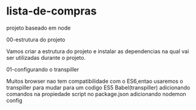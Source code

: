 # lista-de-compras

projeto baseado em node

00-estrutura do projeto

Vamos criar a estrutura do projeto e instalar as dependencias na qual vai ser utilizadas durante o projeto.

01-configurando o transpiller

Muitos browser nao tem compatibilidade com o ES6,entao usaremos o transpiller para mudar para um codigo ES5
Babel(transpiller)
adicionando comandos na propiedade script no package.json adicionando nodemon config


